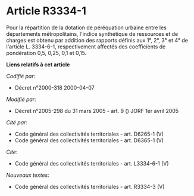 # Article R3334-1

Pour la répartition de la dotation de péréquation urbaine entre les départements métropolitains, l'indice synthétique de
ressources et de charges est obtenu par addition des rapports définis aux 1°, 2°, 3° et 4° de l'article L. 3334-6-1,
respectivement affectés des coefficients de pondération 0,5, 0,25, 0,1 et 0,15.

**Liens relatifs à cet article**

_Codifié par_:

  - Décret n°2000-318 2000-04-07

_Modifié par_:

  - Décret n°2005-298 du 31 mars 2005 - art. 9 () JORF 1er avril 2005

_Cité par_:

  - Code général des collectivités territoriales - art. D6265-1 (V)
  - Code général des collectivités territoriales - art. D6365-1 (V)

_Cite_:

  - Code général des collectivités territoriales - art. L3334-6-1 (V)

_Nouveaux textes_:

  - Code général des collectivités territoriales - art. R3334-3 (V)
